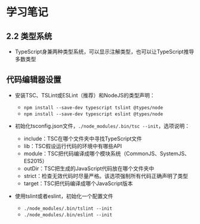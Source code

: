 # 学习笔记

## 2.2 类型系统

* TypeScript身兼两种类型系统，可以显示注解类型，也可以让TypeScript推导多数类型

## 代码编辑器设置

* 安装TSC、TSLint或ESLint（推荐）和NodeJS的类型声明：
  * ` npm install --save-dev typescript tslint @types/node `
  * ` npm install --save-dev typescript eslint @types/node `

* 初始化tsconfig.json文件，` ./node_modules/.bin/tsc --init `，选项说明：
  * include：TSC在哪个文件夹中寻找TypeScript文件
  * lib：TSC假设运行代码的环境中有哪些API
  * module：TSC把代码编译成哪个模块系统（CommonJS、SystemJS、ES2015）
  * outDir：TSC把生成的JavaScript代码放在哪个文件夹中
  * strict：检查无效代码时尽量严格。该选项强制所有代码正确声明了类型
  * target：TSC把代码编译成哪个JavaScript版本

* 使用tslint或者eslint，初始化一个配置文件
  * ` ./node_modules/.bin/tslint --init `
  * ` ./node_modules/.bin/eslint --init `